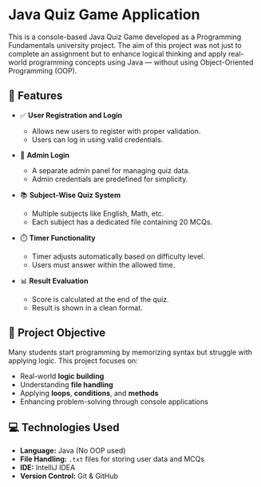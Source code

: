# Java Quiz Game Application

This is a console-based Java Quiz Game developed as a Programming Fundamentals university project. The aim of this project was not just to complete an assignment but to enhance logical thinking and apply real-world programming concepts using Java — without using Object-Oriented Programming (OOP).

## 📌 Features

- ✅ **User Registration and Login**
  - Allows new users to register with proper validation.
  - Users can log in using valid credentials.
  
- 🔐 **Admin Login**
  - A separate admin panel for managing quiz data.
  - Admin credentials are predefined for simplicity.

- 📚 **Subject-Wise Quiz System**
  - Multiple subjects like English, Math, etc.
  - Each subject has a dedicated file containing 20 MCQs.
  
- ⏱️ **Timer Functionality**
  - Timer adjusts automatically based on difficulty level.
  - Users must answer within the allowed time.

- 📊 **Result Evaluation**
  - Score is calculated at the end of the quiz.
  - Result is shown in a clean format.

## 🎯 Project Objective

Many students start programming by memorizing syntax but struggle with applying logic. This project focuses on:
- Real-world **logic building**
- Understanding **file handling**
- Applying **loops**, **conditions**, and **methods**
- Enhancing problem-solving through console applications

## 💻 Technologies Used

- **Language:** Java (No OOP used)
- **File Handling:** `.txt` files for storing user data and MCQs
- **IDE:** IntelliJ IDEA
- **Version Control:** Git & GitHub

